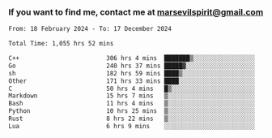 ### If you want to find me, contact me at marsevilspirit@gmail.com

<!--
**marsevilspirit/marsevilspirit** is a ✨ _special_ ✨ repository because its `README.md` (this file) appears on your GitHub profile.

Here are some ideas to get you started:

- 🔭 I’m currently working on ...
- 🌱 I’m currently learning ...
- 👯 I’m looking to collaborate on ...
- 🤔 I’m looking for help with ...
- 💬 Ask me about ...
- 📫 How to reach me: ...
- 😄 Pronouns: ...
- ⚡ Fun fact: ...
-->
<!--START_SECTION:waka-->

```txt
From: 18 February 2024 - To: 17 December 2024

Total Time: 1,055 hrs 52 mins

C++                        306 hrs 4 mins  ███████▒░░░░░░░░░░░░░░░░░   28.99 %
Go                         240 hrs 37 mins █████▓░░░░░░░░░░░░░░░░░░░   22.79 %
sh                         182 hrs 59 mins ████▒░░░░░░░░░░░░░░░░░░░░   17.33 %
Other                      171 hrs 33 mins ████░░░░░░░░░░░░░░░░░░░░░   16.25 %
C                          50 hrs 4 mins   █▒░░░░░░░░░░░░░░░░░░░░░░░   04.74 %
Markdown                   15 hrs 7 mins   ▒░░░░░░░░░░░░░░░░░░░░░░░░   01.43 %
Bash                       11 hrs 4 mins   ▒░░░░░░░░░░░░░░░░░░░░░░░░   01.05 %
Python                     10 hrs 25 mins  ▒░░░░░░░░░░░░░░░░░░░░░░░░   00.99 %
Rust                       8 hrs 22 mins   ▒░░░░░░░░░░░░░░░░░░░░░░░░   00.79 %
Lua                        6 hrs 9 mins    ░░░░░░░░░░░░░░░░░░░░░░░░░   00.58 %
```

<!--END_SECTION:waka-->
